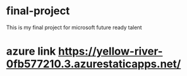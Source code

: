 # final-project
This is my final project for microsoft future ready talent 
# azure link https://yellow-river-0fb577210.3.azurestaticapps.net/
